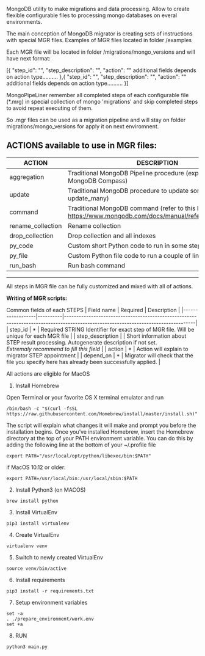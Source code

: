 MongoDB utility to make migrations and data processing.
Allow to create flexible configurable files to processing mongo databases on everal environments.

The main conception of MongoDB migrator is creating sets of instructions with special MGR files.
Examples of MGR files located in folder /examples

Each MGR file will be located in folder /migrations/mongo_versions and will have next format:

[{
   "step_id": "<step ID1>",
   "step_description": "<step description1>",
   "action": "<some action name1>" 
   additional fields depends on action type..........
  },{
   "step_id": "<step ID2>",
   "step_description": "<step description2>",
   "action": "<some action name2>" 
   additional fields depends on action type..........
  }]
  
MongoPipeLiner remember all completed steps of each configurable file (*.mrg) in special collection of mongo 'migrations' and skip completed steps to avoid repeat executing of them.

So .mgr files can be used as a migration pipeline and will stay on folder migrations/mongo_versions for apply it on next enviromnent.

ACTIONS available to use in MGR files:
------------------------------------------------------------------------------------------------------------------------------
| ACTION            | DESCRIPTION                                                                                            |
|-------------------|--------------------------------------------------------------------------------------------------------|
| aggregation       | Traditional MongoDB Pipeline procedure (export format of MongoDB Compass)                              |
| update            | Traditional MongoDB procedure to update some data (using update_many)                                  |
| command           | Traditional MongoDB command (refer to this list) https://www.mongodb.com/docs/manual/reference/command |
| rename_collection | Rename collection                                                                                      |
| drop_collection   | Drop collection and all indexes                                                                        |
| py_code           | Custom short Python code to run in some step                                                           |
| py_file           | Custom Python file code to run a couple of lines                                                       |
| run_bash          | Run bash command                                                                                       |
------------------------------------------------------------------------------------------------------------------------------

All steps in MGR file can be fully customized and mixed with all of actions.

**Writing of MGR scripts:**

Common fields of each STEPS
| Field name       | Required | Description                                                                                                                       |
|------------------|----------|-----------------------------------------------------------------------------------------------------------------------------------|
| step_id          |     *    | Required STRING Identifier for exact step of MGR file. Will be unique for each MGR file                                           |
| step_description |          | Short information about STEP result processing. Autogenerate description if not set.<br> _Extremaly recommend to fill this field_ |
| action           |     *    | Action will explain to migrator STEP appointment                                                                                  |
| depend_on        |     *    | Migrator will check that the file you specify here has already been successfully applied.                                         |





All actions are eligible for MacOS

1) Install Homebrew

Open Terminal or your favorite OS X terminal emulator and run

```
/bin/bash -c "$(curl -fsSL https://raw.githubusercontent.com/Homebrew/install/master/install.sh)"
```
The script will explain what changes it will make and prompt you before the installation begins. 
Once you’ve installed Homebrew, insert the Homebrew directory at the top of your PATH environment 
variable. You can do this by adding the following line at the bottom of your ~/.profile file

```
export PATH="/usr/local/opt/python/libexec/bin:$PATH"
```
if MacOS 10.12 or older:
```
export PATH=/usr/local/bin:/usr/local/sbin:$PATH
```

2) Install Python3 (on MACOS)
```
brew install python
```

3) Install VirtualEnv
```
pip3 install virtualenv
```

4) Create VirtualEnv
```
virtualenv venv
```

5) Switch to newly created VirtualEnv

```
source venv/bin/active
```

6) Install requirements
```
pip3 install -r requirements.txt
```

7) Setup environment variables
```
set -a
. ./prepare_environment/work.env
set +a
```

8) RUN
```
python3 main.py
```

